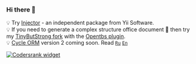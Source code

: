 ### Hi there 👋

💡 Try [Injector](https://github.com/yiisoft/injector) - an independent package from Yii Software. \
💡 If you need to generate a complex structure office document 📄 then try my
[TinyButStrong fork](https://github.com/roxblnfk/tinybutstrong) with the
[Opentbs plugin](https://github.com/Skrol29/opentbs).\
💡 [Cycle ORM](https://github.com/cycle/orm) version 2 coming soon.
Read [`Ru`](https://gist.github.com/roxblnfk/e86fa6c591921b19dd8b9afaa1afd7cf) [`En`](https://gist.github.com/roxblnfk/c6dbd42ac2a45d60eca43a2e13388ffa)

<!--
**roxblnfk/roxblnfk** is a ✨ _special_ ✨ repository because its `README.md` (this file) appears on your GitHub profile.

Here are some ideas to get you started:

- 🔭 I’m currently working on ...
- 🌱 I’m currently learning ...
- 👯 I’m looking to collaborate on ...
- 🤔 I’m looking for help with ...
- 💬 Ask me about ...
- 📫 How to reach me: ...
- 😄 Pronouns: ...
- ⚡ Fun fact: ...
-->
[![Codersrank widget](https://cr-ss-service.azurewebsites.net/api/ScreenShot?widget=summary&username=roxblnfk&layout=horizontal&width=240&badges=3&branding=false&style=--header-bg-color:%23111;--border-radius:10px;--name-font-size:0.8em;--rank-font-size:0.5em;--bg-color:%23222;--badge-bg-color:%23111;--badge-text-color:%23aaa)](https://profile.codersrank.io/user/roxblnfk/)
